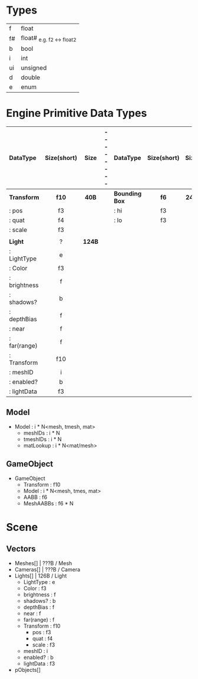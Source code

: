 # Types

| | |
| :-- | :-- |
| f | float |
| f# | float# <sub>e.g. f2 <-> float2</sub> |
| b | bool |
| i | int |
| ui | unsigned |
| d | double |
| e | enum |

# Engine Primitive Data Types

| DataType | Size(short) | Size         |  --------     | DataType | Size(short) | Size |
| :-- | :--: | :--:                     | :--:  | :-- | :--: | :--: |
| **Transform** | **f10** | **40B**     |       | **Bounding Box** | **f6** | **24B**   |
| : pos | f3 |                            |       |  : hi | f3                               |
| : quat | f4 |                           |       |  : lo | f3                               |
| : scale | f3 |                          |       |   
| |                                     |       | 
| **Light**   | ? | **124B**                   | 
|  : LightType   | e |                     |
|  : Color       | f3 |                    |
|  : brightness  | f |                     |
|  : shadows?    | b |                     |
|  : depthBias   | f |                     |
|  : near        | f |                     |
|  : far(range)  | f |                     |
|  : Transform   | f10 |                   |
|  : meshID      | i  |                    |
|  : enabled?    | b  |                    |
|  : lightData   | f3 |                    |


## Model
  - Model : i * N<mesh, tmesh, mat>
    - meshIDs   : i * N<mesh>
    - tmeshIDs  : i * N<tmesh>
    - matLookup : i * N<mat/mesh>


## GameObject

- GameObject
    - Transform   : f10
    - Model       : i * N<mesh, tmes, mat>
    - AABB        : f6
    - MeshAABBs   : f6 * N



# Scene

## Vectors
- Meshes[]    | ???B / Mesh
- Cameras[]   | ???B / Camera
- Lights[]    | 126B / Light
  - LightType   : e
  - Color       : f3
  - brightness  : f
  - shadows?    : b
  - depthBias   : f
  - near        : f
  - far(range)  : f
  - Transform   : f10
    - pos             : f3
    - quat            : f4
    - scale           : f3
  - meshID      : i
  - enabled?    : b
  - lightData   : f3
- pObjects[]







